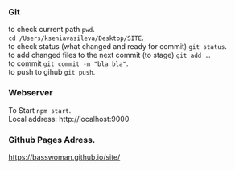 ### Git   
to check current path `pwd`.      
`cd /Users/kseniavasileva/Desktop/SITE`.      
to check status (what changed and ready for commit) `git status`.      
to add changed files to the next commit (to stage) `git add .`.      
to commit `git commit -m "bla bla"`.     
to push to gihub `git push`.       


### Webserver
To Start `npm start`.      
Local address: http://localhost:9000


### Github Pages Adress.     
https://basswoman.github.io/site/
